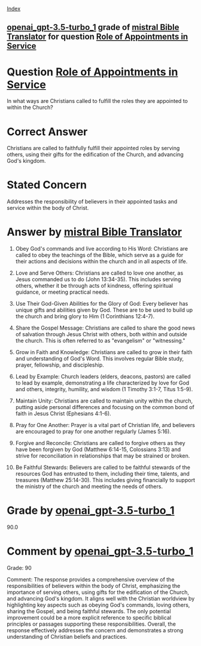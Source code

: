 
[Index](../../../../index.md)
## [openai_gpt-3.5-turbo_1](../../../grading_models/openai_gpt-3.5-turbo_1.md) grade of [mistral Bible Translator](../../../answering_models/mistral_Bible_Translator.md) for question [Role of Appointments in Service](../../../questions/Role_of_Appointments_in_Service.md)

# Question [Role of Appointments in Service](../../../questions/Role_of_Appointments_in_Service.md)
In what ways are Christians called to fulfill the roles they are appointed to within the Church?

# Correct Answer
Christians are called to faithfully fulfill their appointed roles by serving others, using their gifts for the edification of the Church, and advancing God's kingdom.

# Stated Concern
Addresses the responsibility of believers in their appointed tasks and service within the body of Christ.

# Answer by [mistral Bible Translator](../../../answering_models/mistral_Bible_Translator.md)
1. Obey God's commands and live according to His Word: Christians are called to obey the teachings of the Bible, which serve as a guide for their actions and decisions within the church and in all aspects of life.

2. Love and Serve Others: Christians are called to love one another, as Jesus commanded us to do (John 13:34-35). This includes serving others, whether it be through acts of kindness, offering spiritual guidance, or meeting practical needs.

3. Use Their God-Given Abilities for the Glory of God: Every believer has unique gifts and abilities given by God. These are to be used to build up the church and bring glory to Him (1 Corinthians 12:4-7).

4. Share the Gospel Message: Christians are called to share the good news of salvation through Jesus Christ with others, both within and outside the church. This is often referred to as "evangelism" or "witnessing."

5. Grow in Faith and Knowledge: Christians are called to grow in their faith and understanding of God's Word. This involves regular Bible study, prayer, fellowship, and discipleship.

6. Lead by Example: Church leaders (elders, deacons, pastors) are called to lead by example, demonstrating a life characterized by love for God and others, integrity, humility, and wisdom (1 Timothy 3:1-7, Titus 1:5-9).

7. Maintain Unity: Christians are called to maintain unity within the church, putting aside personal differences and focusing on the common bond of faith in Jesus Christ (Ephesians 4:1-6).

8. Pray for One Another: Prayer is a vital part of Christian life, and believers are encouraged to pray for one another regularly (James 5:16).

9. Forgive and Reconcile: Christians are called to forgive others as they have been forgiven by God (Matthew 6:14-15, Colossians 3:13) and strive for reconciliation in relationships that may be strained or broken.

10. Be Faithful Stewards: Believers are called to be faithful stewards of the resources God has entrusted to them, including their time, talents, and treasures (Matthew 25:14-30). This includes giving financially to support the ministry of the church and meeting the needs of others.

# Grade by [openai_gpt-3.5-turbo_1](../../../grading_models/openai_gpt-3.5-turbo_1.md)
90.0

# Comment by [openai_gpt-3.5-turbo_1](../../../grading_models/openai_gpt-3.5-turbo_1.md)
Grade: 90

Comment: The response provides a comprehensive overview of the responsibilities of believers within the body of Christ, emphasizing the importance of serving others, using gifts for the edification of the Church, and advancing God's kingdom. It aligns well with the Christian worldview by highlighting key aspects such as obeying God's commands, loving others, sharing the Gospel, and being faithful stewards. The only potential improvement could be a more explicit reference to specific biblical principles or passages supporting these responsibilities. Overall, the response effectively addresses the concern and demonstrates a strong understanding of Christian beliefs and practices.
